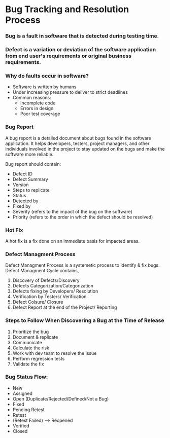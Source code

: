 # Bug Tracking and Resolution Process

### Bug is a fault in software that is detected during testing time.
### Defect is a variation or deviation of the software application from end user's requirements or original business requirements.

### Why do faults occur in software?
- Software is written by humans
- Under increasing pressure to deliver to strict deadlines
- Common reasons:
  - Incomplete code
  - Errors in design
  - Poor test coverage

### Bug Report
A bug report is a detailed document about bugs found in the software application. It helps developers, testers, project managers, and other individuals involved in the project to stay updated on the bugs and make the software more reliable.

Bug report should contain:
- Defect ID
- Defect Summary
- Version
- Steps to replicate
- Status
- Detected by
- Fixed by
- Severity (refers to the impact of the bug on the software)
- Priority (refers to the order in which the defect should be resolved)

### Hot Fix
A hot fix is a fix done on an immediate basis for impacted areas.

### Defect Managment Process
Defect Managment Process is a systemetic process to identify & fix bugs.
Defect Managment Cycle contains,
1. Discovery of Defects/Discovery
2. Defects Categorization/Categorization
3. Defects fixing by Developers/ Resolution
4. Verification by Testers/ Verification
5. Defect Colsure/ Closure
6. Defect Report at the end of the Project/ Reporting

### Steps to Follow When Discovering a Bug at the Time of Release
1. Prioritize the bug
2. Document & replicate
3. Communicate
4. Calculate the risk
5. Work with dev team to resolve the issue
6. Perform regression tests
7. Validate the fix

### Bug Status Flow:
- New
- Assigned
- Open (Duplicate/Rejected/Defined/Not a Bug)         
- Fixed                                               
- Pending Retest                                      
- Retest                                              
- (Retest Failed) --> Reopened 
- Verified
- Closed
